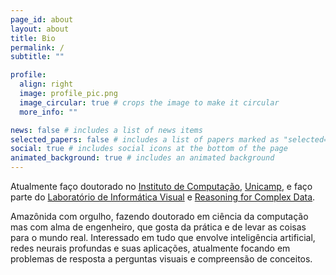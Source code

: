 ```yaml
---
page_id: about
layout: about
title: Bio
permalink: /
subtitle: ""

profile:
  align: right
  image: profile_pic.png
  image_circular: true # crops the image to make it circular
  more_info: ""

news: false # includes a list of news items
selected_papers: false # includes a list of papers marked as "selected={true}"
social: true # includes social icons at the bottom of the page
animated_background: true # includes an animated background
---
```


Atualmente faço doutorado no [Instituto de Computação](https://ic.unicamp.br/), [Unicamp](https://www.unicamp.br/), e faço parte do [Laboratório de Informática Visual](https://liv.ic.unicamp.br/) e [Reasoning for Complex Data](https://recod.ai/).

Amazônida com orgulho, fazendo doutorado em ciência da computação mas com alma de engenheiro, que gosta da prática e de levar as coisas para o mundo real. Interessado em tudo que envolve inteligência artificial, redes neurais profundas e suas aplicações, atualmente focando em problemas de resposta a perguntas visuais e compreensão de conceitos.
